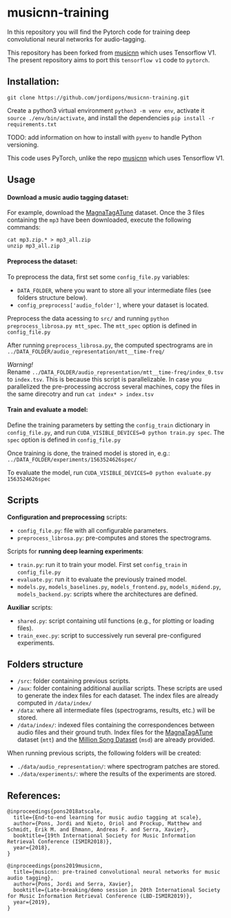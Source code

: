 # musicnn-training

In this repository you will find the Pytorch code for training deep convolutional neural networks for audio-tagging.

This repository has been forked from [musicnn](https://github.com/jordipons/musicnn/) which uses Tensorflow V1. The present repository aims to port this `tensorflow v1` code to `pytorch`.


## Installation:
`git clone https://github.com/jordipons/musicnn-training.git`

Create a python3 virtual environment `python3 -m venv env`, activate it `source ./env/bin/activate`, and install the dependencies `pip install -r requirements.txt`

TODO: add information on how to install with `pyenv` to handle Python versioning.

This code uses PyTorch, unlike the repo [musicnn](https://github.com/jordipons/musicnn/) which uses Tensorflow V1.

## Usage

#### Download a music audio tagging dataset:
For example, download the [MagnaTagATune](https://github.com/keunwoochoi/magnatagatune-list) dataset.
Once the 3 files containing the `mp3` have been downloaded, execute the following commands:
```
cat mp3.zip.* > mp3_all.zip
unzip mp3_all.zip
```

#### Preprocess the dataset:
To preprocess the data, first set some `config_file.py` variables:
- `DATA_FOLDER`, where you want to store all your intermediate files (see folders structure below).
- `config_preprocess['audio_folder']`, where your dataset is located.

Preprocess the data acessing to `src/` and running `python preprocess_librosa.py mtt_spec`. The `mtt_spec` option is defined in `config_file.py`

After running `preprocess_librosa.py`, the computed spectrograms are in `../DATA_FOLDER/audio_representation/mtt__time-freq/`

_*Warning!*_  
Rename `../DATA_FOLDER/audio_representation/mtt__time-freq/index_0.tsv` to `index.tsv`. This is because this script is parallelizable. In case you parallelized the pre-processing accross several machines, copy the files in the same direcotry and run `cat index* > index.tsv`

#### Train and evaluate a model:

Define the training parameters by setting the `config_train` dictionary in `config_file.py`, and run `CUDA_VISIBLE_DEVICES=0 python train.py spec`. The `spec` option is defined in `config_file.py`

Once training is done, the trained model is stored in, e.g.: `../DATA_FOLDER/experiments/1563524626spec/`

To evaluate the model, run `CUDA_VISIBLE_DEVICES=0 python evaluate.py 1563524626spec`

## Scripts

**Configuration and preprocessing** scripts:
- `config_file.py`: file with all configurable parameters.
- `preprocess_librosa.py`: pre-computes and stores the spectrograms.

Scripts for **running deep learning experiments**:
- `train.py`: run it to train your model. First set `config_train` in `config_file.py`
- `evaluate.py`: run it to evaluate the previously trained model.
- `models.py`, `models_baselines.py`, `models_frontend.py`, `models_midend.py`, `models_backend.py`: scripts where the architectures are defined.

**Auxiliar** scripts:
- `shared.py`: script containing util functions (e.g., for plotting or loading files).
- `train_exec.py`: script to successively run several pre-configured experiments.

## Folders structure

- `/src`: folder containing previous scripts.
- `/aux`: folder containing additional auxiliar scripts. These scripts are used to generate the index files for each dataset. The index files are already computed in `/data/index/`
- `/data`: where all intermediate files (spectrograms, results, etc.) will be stored. 
- `/data/index/`: indexed files containing the correspondences between audio files and their ground truth. Index files for the  [MagnaTagATune](https://github.com/keunwoochoi/magnatagatune-list) dataset (`mtt`) and  the [Million Song Dataset](https://github.com/jongpillee/music_dataset_split/tree/master/MSD_split) (`msd`) are already provided. 

When running previous scripts, the following folders will be created:
- `./data/audio_representation/`: where spectrogram patches are stored.
- `./data/experiments/`: where the results of the experiments are stored.

## References:
```
@inproceedings{pons2018atscale,
  title={End-to-end learning for music audio tagging at scale},
  author={Pons, Jordi and Nieto, Oriol and Prockup, Matthew and Schmidt, Erik M. and Ehmann, Andreas F. and Serra, Xavier},
  booktitle={19th International Society for Music Information Retrieval Conference (ISMIR2018)},
  year={2018},
}
```
```
@inproceedings{pons2019musicnn,
  title={musicnn: pre-trained convolutional neural networks for music audio tagging},
  author={Pons, Jordi and Serra, Xavier},
  booktitle={Late-breaking/demo session in 20th International Society for Music Information Retrieval Conference (LBD-ISMIR2019)},
  year={2019},
}

```
